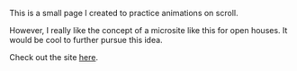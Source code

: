 This is a small page I created to practice animations on scroll.

However, I really like the concept of a microsite like this for open houses.
It would be cool to further pursue this idea.

Check out the site [here](https://sarahpolachek.github.io/One-Page-Site-Idea/). 